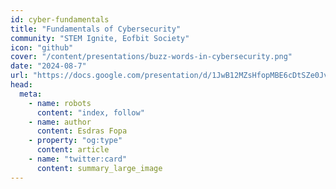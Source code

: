 ```yaml
---
id: cyber-fundamentals
title: "Fundamentals of Cybersecurity"
community: "STEM Ignite, Eofbit Society"
icon: "github"
cover: "/content/presentations/buzz-words-in-cybersecurity.png"
date: "2024-08-7"
url: "https://docs.google.com/presentation/d/1JwB12MZsHfopMBE6cDtSZe0JvZsuNpXCsCGfqW6U8hE/edit?usp=sharing"
head:
  meta:
    - name: robots
      content: "index, follow"
    - name: author
      content: Esdras Fopa
    - property: "og:type"
      content: article
    - name: "twitter:card"
      content: summary_large_image
---
```




